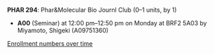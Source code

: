 **PHAR 294**: Phar&Molecular Bio Journl Club (0–1 units, by 1)

- **A00** (Seminar) at 12:00 pm–12:50 pm on Monday at BRF2 5A03 by Miyamoto, Shigeki (A09751360)

[Enrollment numbers over time](./PHAR294.tsv)
